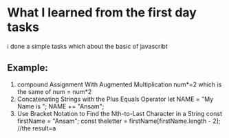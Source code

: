 # What I learned from the first day tasks
i done a simple tasks which about the basic of javascribt 
## Example:
1) compound Assignment With Augmented Multiplication
     num*=2 which is the same of num = num*2
2) Concatenating Strings with the Plus Equals Operator
     let NAME = "My Name is ";
      NAME += "Ansam";
3) Use Bracket Notation to Find the Nth-to-Last Character in a String
     const firstName = "Ansam";
     const theletter = firstName[firstName.length - 2]; //the result=a
